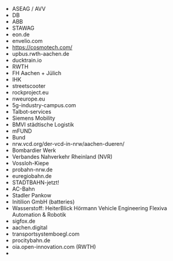 - ASEAG / AVV
- DB
- ABB
- STAWAG
- eon.de
- envelio.com
- https://cosmotech.com/
- upbus.rwth-aachen.de
- ducktrain.io
- RWTH
- FH Aachen + Jülich
- IHK
- streetscooter
- rockproject.eu
- nweurope.eu
- 5g-industry-campus.com
- Talbot-services
- Siemens Mobility
- BMVI städtische Logistik
- mFUND
- Bund
- nrw.vcd.org/der-vcd-in-nrw/aachen-dueren/
- Bombardier Werk
- Verbandes Nahverkehr Rheinland (NVR)
- Vossloh-Kiepe
- probahn-nrw.de
- euregiobahn.de
- STADTBAHN-jetzt!
- AC-Bahn
- Stadler Pankow
- Initilion GmbH (batteries)
- Wasserstoff:
  HeiterBlick
  Hörmann Vehicle Engineering
  Flexiva Automation & Robotik
- sigfox.de
- aachen.digital
- transportsystemboegl.com
- procitybahn.de
- oia.open-innovation.com (RWTH)
- 
